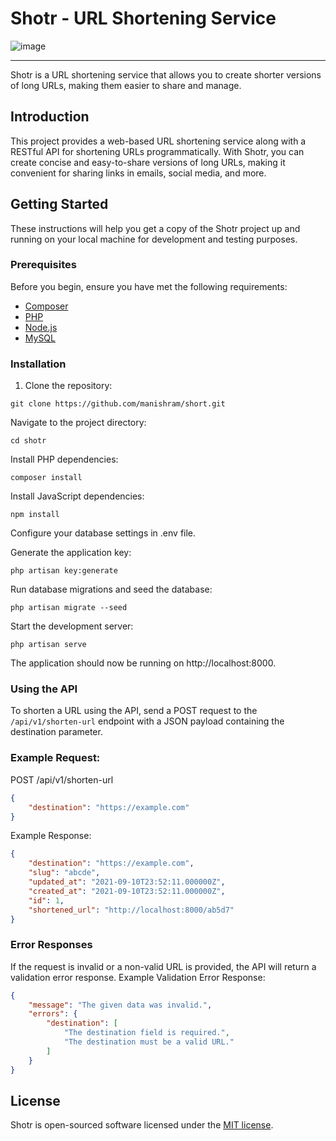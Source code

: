 # Shotr - URL Shortening Service
![image](https://github.com/manishram/shotr/assets/22790904/a3bcc91c-f612-4e86-b071-808c86a454b6)

---

Shotr is a URL shortening service that allows you to create shorter versions of long URLs, making them easier to share and manage.

## Introduction

This project provides a web-based URL shortening service along with a RESTful API for shortening URLs programmatically. With Shotr, you can create concise and easy-to-share versions of long URLs, making it convenient for sharing links in emails, social media, and more.

## Getting Started

These instructions will help you get a copy of the Shotr project up and running on your local machine for development and testing purposes.

### Prerequisites

Before you begin, ensure you have met the following requirements:

- [Composer](https://getcomposer.org/download/)
- [PHP](https://www.php.net/downloads.php)
- [Node.js](https://nodejs.org/en/download/)
- [MySQL](https://dev.mysql.com/downloads/installer/)

### Installation

1. Clone the repository:

```
git clone https://github.com/manishram/short.git
```
Navigate to the project directory:

```
cd shotr
```
Install PHP dependencies:

```
composer install
```
Install JavaScript dependencies:

```
npm install
```
Configure your database settings in .env file.

Generate the application key:

```
php artisan key:generate
```

Run database migrations and seed the database:

```
php artisan migrate --seed
```

Start the development server:

```
php artisan serve
```
The application should now be running on http://localhost:8000.


### Using the API
To shorten a URL using the API, send a POST request to the ```/api/v1/shorten-url``` endpoint with a JSON payload containing the destination parameter.

### Example Request:

POST /api/v1/shorten-url

```json
{
    "destination": "https://example.com"
}
```

Example Response:

```json
{
    "destination": "https://example.com",
    "slug": "abcde",
    "updated_at": "2021-09-10T23:52:11.000000Z",
    "created_at": "2021-09-10T23:52:11.000000Z",
    "id": 1,
    "shortened_url": "http://localhost:8000/ab5d7"
}
```

### Error Responses
If the request is invalid or a non-valid URL is provided, the API will return a validation error response.
Example Validation Error Response:

```json
{
    "message": "The given data was invalid.",
    "errors": {
        "destination": [
            "The destination field is required.",
            "The destination must be a valid URL."
        ]
    }
}
```
## License

Shotr is open-sourced software licensed under the [MIT license](https://opensource.org/licenses/MIT).
